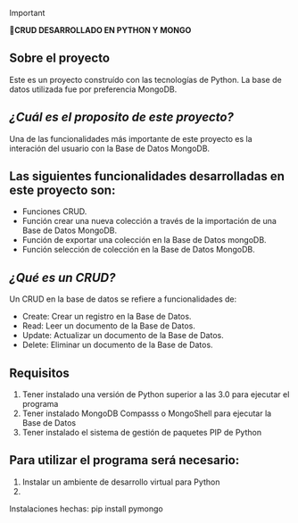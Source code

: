 > [!IMPORTANT]
> **🚀CRUD DESARROLLADO EN PYTHON Y MONGO**

## Sobre el proyecto
Este es un proyecto construído con las tecnologías de Python.
La base de datos utilizada fue por preferencia MongoDB.
## _¿Cuál es el proposito de este proyecto?_
Una de las funcionalidades más importante de este proyecto es la interación del usuario con la Base de Datos MongoDB.

## Las siguientes funcionalidades desarrolladas en este proyecto son:
* Funciones CRUD. 
* Función crear una nueva colección a través de la importación de una Base de Datos MongoDB.
* Función de exportar una colección en la Base de Datos mongoDB.
* Función selección de colección en la Base de Datos MongoDB.

## _¿Qué es un CRUD?_
Un CRUD en la base de datos se refiere a funcionalidades de:
* Create: Crear un registro en la Base de Datos.
* Read: Leer un documento de la Base de Datos.
* Update: Actualizar un documento de la Base de Datos.
* Delete: Eliminar un documento de la Base de Datos.

## Requisitos

1. Tener instalado una versión de Python superior a las 3.0 para ejecutar el programa
2. Tener instalado MongoDB Compasss o MongoShell para ejecutar la Base de Datos
3. Tener instalado el sistema de gestión de paquetes PIP de Python

## Para utilizar el programa será necesario:
1. Instalar un ambiente de desarrollo virtual para Python
1. 
Instalaciones hechas:
pip install pymongo

